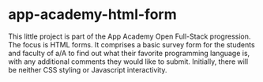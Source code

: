 # app-academy-html-form
This little project is part of the App Academy Open Full-Stack progression. The focus is HTML forms. It comprises a basic survey form for the students and faculty of a/A to find out what their favorite programming language is, with any additional comments they would like to submit. Initially, there will be neither CSS styling or Javascript interactivity.
